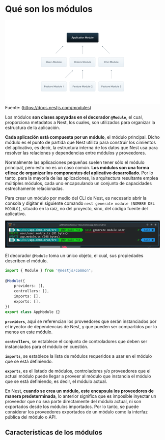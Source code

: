 # Qué son los módulos

![Diagrama de módulos](../assets/Modules_1.png "Diagrama de módulos")
Fuente: (<https://docs.nestjs.com/modules>)

Los módulos **son clases apoyadas en el decorador `@Module`**, el cual, proporciona metadatos a Nest, los cuales, son utilizados para organizar la estructura de la aplicación.

**Cada aplicación está compuesta por un módulo**, el módulo principal. Dicho módulo es el punto de partida que Nest utiliza para construir los cimientos del aplicativo, es decir, la estructura interna de los datos que Nest usa para resolver las relaciones y dependencias entre módulos y proveedores.

Normalmente las aplicaciones pequeñas suelen tener sólo el módulo principal, pero esto no es un caso común. **Los módulos son una forma eficaz de organizar los componentes del aplicativo desarrollado**. Por lo tanto, para la mayoría de las aplicaciones, la arquitectura resultante emplea múltiples módulos, cada uno encapsulando un conjunto de capacidades estrechamente relacionadas.

Para crear un módulo por medio del CLI de Nest, es necesario abrir la consola y digitar el siguiente comando `nest generate module [NOMBRE DEL MODULO]`, situado en la raíz, no del proyecto, sino, del código fuente del aplicativo.

![Generación de un módulo en consola](../assets/generar-modulo-cli.png "Generación de un módulo en consola")

El decorador `@Module` toma un único objeto, el cual, sus propiedades describen el módulo.

```typescript
import { Module } from '@nestjs/common';

@Module({
    providers: [],
    controllers: [],
    imports: [],
    exports: [],
})
export class AppModule {}
```

**`providers`**, aquí se referencian los proveedores que serán instanciados por el inyector de dependencias de Nest, y que pueden ser compartidos por lo menos en este módulo.

**`controllers`**, se establece el conjunto de controladores que deben ser instanciados para el módulo en cuestión.

**`imports`**, se establece la lista de módulos requeridos a usar en el módulo que se está definiendo.

**`exports`**, es el listado de módulos, controladores y/o proveedores que el actual módulo puede llegar a proveer al módulo que instancia el módulo que se está definiendo, es decir, el módulo actual.

En Nest, **cuando se crea un módulo, este encapsula los proveedores de manera predeterminada**, lo anterior significa que es imposible inyectar un proveedor que no sea parte directamente del módulo actual, ni son exportados desde los módulos importados. Por lo tanto, se puede considerar los proveedores exportados de un módulo como la interfaz pública del módulo o API.

## Características de los módulos


